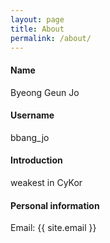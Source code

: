 ```yaml
---
layout: page
title: About
permalink: /about/
---
```


#### Name

Byeong Geun Jo

#### Username

bbang_jo

#### Introduction

weakest in CyKor

#### Personal information

Email: {{ site.email }}
